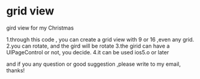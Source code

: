 grid view
========

gird view for my Christmas

1.through this code , you can create a grid view with 9 or 16 ,even any grid.
2.you can rotate, and the gird will be rotate
3.the girid can have a UIPageControl or not, you decide.
4.it can be used ios5.o or later

and if you any question or good suggestion ,please write to my email, thanks!
